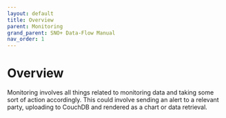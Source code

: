 ```yaml
---
layout: default
title: Overview
parent: Monitoring
grand_parent: SNO+ Data-Flow Manual
nav_order: 1
---
```


# Overview

Monitoring involves all things related to monitoring data and taking some sort of action accordingly. This could involve sending an alert to a relevant party, uploading to CouchDB and rendered as a chart or data retrieval.
 